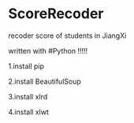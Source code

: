 # ScoreRecoder
recoder score of students in JiangXi



written with #Python !!!!!

1.install pip

2.install BeautifulSoup

3.install xlrd

4.install xlwt

